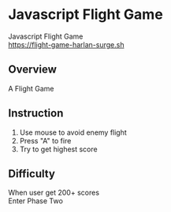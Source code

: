# Javascript Flight Game
Javascript Flight Game<br/>
https://flight-game-harlan-surge.sh
## Overview
A Flight Game
## Instruction
1. Use mouse to avoid enemy flight<br/>
2. Press "A" to fire<br/>
3. Try to get highest score<br/>
## Difficulty
When user get 200+ scores<br/>
Enter Phase Two
